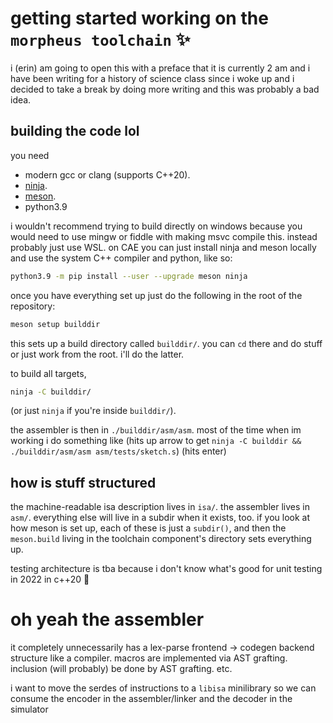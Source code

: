 # getting started working on the `morpheus toolchain` ✨
i (erin) am going to open this with a preface that it is currently 2 am and i have been writing for a history of science class since i woke up and i decided to take a break by doing more writing and this was probably a bad idea.

## building the code lol
you need
- modern gcc or clang (supports C++20).
- [ninja](https://ninja-build.org/).
- [meson](https://mesonbuild.com).
- python3.9

i wouldn't recommend trying to build directly on windows because you would need to use mingw or fiddle with making msvc compile this. instead probably just use WSL. on CAE you can just install ninja and meson locally and use the system C++ compiler and python, like so:
```sh
python3.9 -m pip install --user --upgrade meson ninja
```

once you have everything set up just do the following in the root of the repository:
```sh
meson setup builddir
```
this sets up a build directory called `builddir/`. you can `cd` there and do stuff or just work from the root. i'll do the latter.

to build all targets,
```sh
ninja -C builddir/
```
(or just `ninja` if you're inside `builddir/`).

the assembler is then in `./builddir/asm/asm`. most of the time when im working i do something like (hits up arrow to get `ninja -C builddir && ./builddir/asm/asm asm/tests/sketch.s`) (hits enter)

## how is stuff structured
the machine-readable isa description lives in `isa/`. the assembler lives in `asm/`. everything else will live in a subdir when it exists, too. if you look at how meson is set up, each of these is just a `subdir()`, and then the `meson.build` living in the toolchain component's directory sets everything up.

testing architecture is tba because i don't know what's good for unit testing in 2022 in c++20 🙂


# oh yeah the assembler
it completely unnecessarily has a lex-parse frontend → codegen backend structure like a compiler. macros are implemented via AST grafting. inclusion (will probably) be done by AST grafting. etc.

i want to move the serdes of instructions to a `libisa` minilibrary so we can consume the encoder in the assembler/linker and the decoder in the simulator
